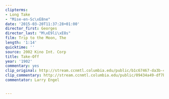 ```yaml
---
clipterms:
- Long Take
- "Mise-en-Sc\xE8ne"
date: '2015-03-20T11:37:28+01:00'
director_first: Georges
director_last: "M\xE9li\xE8s"
film: Trip to the Moon, The
length: '1:14'
quicktime: ''
source: 2002 Kino Int. Corp
title: Take-Off
year: '1902'
commentary: yes
clip_original: http://stream.ccnmtl.columbia.edu/public/b1c67467-da3b-4af2-b363-d72c018860a7_480-029_moon_FLG_et.mp4
clip_commentary: http://stream.ccnmtl.columbia.edu/public/09434a49-df7b-4522-bb2d-acfbaaa4f86e_480-029_moon_commentary_FLG_et.mp4
commentator: Larry Engel


---
```

